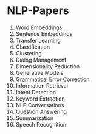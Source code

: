 # NLP-Papers
1. Word Embeddings
2. Sentence Embeddings
3. Transfer Learning
4. Classification
5. Clustering
6. Dialog Management
7. Dimensionality Reduction
8. Generative Models
9. Grammatical Error Correction
10. Information Retrieval
11. Intent Detection
12. Keyword Extraction
13. NLP Conversations
14. Question Answering
15. Summarization
16. Speech Recognition
